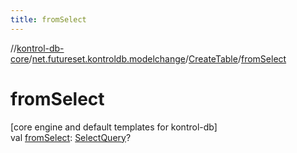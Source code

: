 ```yaml
---
title: fromSelect
---
```

//[kontrol-db-core](../../../index.html)/[net.futureset.kontroldb.modelchange](../index.html)/[CreateTable](index.html)/[fromSelect](from-select.html)



# fromSelect



[core engine and default templates for kontrol-db]\
val [fromSelect](from-select.html): [SelectQuery](../-select-query/index.html)?





